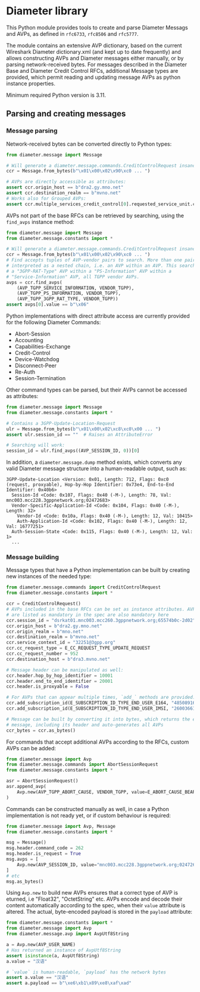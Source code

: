 # Diameter library

This Python module provides tools to create and parse Diameter Messags and AVPs,
as defined in `rfc6733`, `rfc8506` and `rfc5777`. 

The module contains an extensive AVP dictionary, based on the current Wireshark
Diameter dictionary.xml (and kept up to date frequently) and allows constructing
AVPs and Diameter messages either manually, or by parsing network-received 
bytes. For messages described in the Diameter Base and Diameter Credit Control
RFCs, additional Message types are provided, which permit reading and updating
message AVPs as python instance properties.

Minimum required Python version is 3.11.

## Parsing and creating messages

### Message parsing

Network-received bytes can be converted directly to Python types:

```python
from diameter.message import Message

# Will generate a diameter.message.commands.CreditControlRequest insance
ccr = Message.from_bytes(b"\x01\x00\x02\x90\xc0 ... ")

# AVPs are directly accessible as attributes:
assert ccr.origin_host == b"dra2.gy.mno.net"
assert ccr.destination_realm == b"mvno.net"
# Works also for Grouped AVPs:
assert ccr.multiple_services_credit_control[0].requested_service_unit.cc_total_octets == 0
```

AVPs not part of the base RFCs can be retrieved by searching, using the 
`find_avps` instance method:

```python
from diameter.message import Message
from diameter.message.constants import *

# Will generate a diameter.message.commands.CreditControlRequest insance
ccr = Message.from_bytes(b"\x01\x00\x02\x90\xc0 ... ")
# Find accepts tuples of AVP-vendor pairs to search. More than one pair is 
# interpreted as a nested chain, i.e. an AVP within an AVP. This searches for 
# a "3GPP-RAT-Type" AVP within a "PS-Information" AVP within a 
# "Service-Information" AVP, all TGPP vendor AVPs. 
avps = ccr.find_avps(
    (AVP_TGPP_SERVICE_INFORMATION, VENDOR_TGPP), 
    (AVP_TGPP_PS_INFORMATION, VENDOR_TGPP),
    (AVP_TGPP_3GPP_RAT_TYPE, VENDOR_TGPP))
assert avps[0].value == b"\x06"
```

Python implementations with direct attribute access are currently provided for 
the following Diameter Commands:
* Abort-Session
* Accounting
* Capabilities-Exchange
* Credit-Control
* Device-Watchdog
* Disconnect-Peer
* Re-Auth
* Session-Termination

Other command types can be parsed, but their AVPs cannot be accessed as 
attributes:

```python
from diameter.message import Message
from diameter.message.constants import *

# Contains a 3GPP-Update-Location-Request
ulr = Message.from_bytes(b"\x01\x00\x02\xc8\xc0\x00 ... ")
assert ulr.session_id == ""  # Raises an AttributeError

# Searching will work:
session_id = ulr.find_avps((AVP_SESSION_ID, 0))[0]
```

In addition, a `diameter.message.dump` method exists, which converts any valid
Diameter message structure into a human-readable output, such as:

```
3GPP-Update-Location <Version: 0x01, Length: 712, Flags: 0xc0 (request, proxyable), Hop-by-Hop Identifier: 0x73e4, End-to-End Identifier: 0x40b6>
  Session-Id <Code: 0x107, Flags: 0x40 (-M-), Length: 78, Val: mnc003.mcc228.3gppnetwork.org;02472683>
  Vendor-Specific-Application-Id <Code: 0x104, Flags: 0x40 (-M-), Length: 32>
    Vendor-Id <Code: 0x10a, Flags: 0x40 (-M-), Length: 12, Val: 10415>
    Auth-Application-Id <Code: 0x102, Flags: 0x40 (-M-), Length: 12, Val: 16777251>
  Auth-Session-State <Code: 0x115, Flags: 0x40 (-M-), Length: 12, Val: 1>
  ...
```


### Message building

Message types that have a Python implementation can be built by creating new 
instances of the needed type:

```python
from diameter.message.commands import CreditControlRequest
from diameter.message.constants import *

ccr = CreditControlRequest()
# AVPs included in the base RFCs can be set as instance attributes. AVPs that 
# are listed as mandatory in the spec are also mandatory here
ccr.session_id = "dsrkat01.mnc003.mcc260.3gppnetwork.org;65574b0c-2d02"
ccr.origin_host = b"dra2.gy.mno.net"
ccr.origin_realm = b"mno.net"
ccr.destination_realm = b"mvno.net"
ccr.service_context_id = "32251@3gpp.org"
ccr.cc_request_type = E_CC_REQUEST_TYPE_UPDATE_REQUEST
ccr.cc_request_number = 952
ccr.destination_host = b"dra3.mvno.net"

# Message header can be manipulated as well:
ccr.header.hop_by_hop_identifier = 10001
ccr.header.end_to_end_identifier = 20001
ccr.header.is_proxyable = False

# For AVPs that can appear multiple times, `add_` methods are provided:
ccr.add_subscription_id(E_SUBSCRIPTION_ID_TYPE_END_USER_E164, "485089163847")
ccr.add_subscription_id(E_SUBSCRIPTION_ID_TYPE_END_USER_IMSI, "260036619905065")

# Message can be built by converting it into bytes, which returns the entire
# message, including its header and auto-generates all AVPs
ccr_bytes = ccr.as_bytes()
```

For commands that accept additional AVPs according to the RFCs, custom AVPs can
be added:

```python
from diameter.message import Avp
from diameter.message.commands import AbortSessionRequest
from diameter.message.constants import *

asr = AbortSessionRequest()
asr.append_avp(
    Avp.new(AVP_TGPP_ABORT_CAUSE, VENDOR_TGPP, value=E_ABORT_CAUSE_BEARER_RELEASED)
)
```

Commands can be constructed manually as well, in case a Python implementation is
not ready yet, or if custom behaviour is required:

```python
from diameter.message import Avp, Message
from diameter.message.constants import *

msg = Message()
msg.header.command_code = 262
msg.header.is_request = True
msg.avps = [
    Avp.new(AVP_SESSION_ID, value="mnc003.mcc228.3gppnetwork.org;02472683")
]
# etc
msg.as_bytes()
```

Using `Avp.new` to build new AVPs ensures that a correct type of AVP is 
eturned, i.e "Float32", "OctetString" etc. AVPs encode and decode their content
automatically according to the spec, when their `value` attribute is altered.
The actual, byte-encoded payload is stored in the `payload` attribute:

```python
from diameter.message.constants import *
from diameter.message import Avp
from diameter.message.avp import AvpUtf8String

a = Avp.new(AVP_USER_NAME)
# Has returned an instance of AvpUtf8String
assert isinstance(a, AvpUtf8String)
a.value = "汉语"

# `value` is human-readable, `payload` has the network bytes
assert a.value == "汉语"
assert a.payload == b"\xe6\xb1\x89\xe8\xaf\xad"
```
